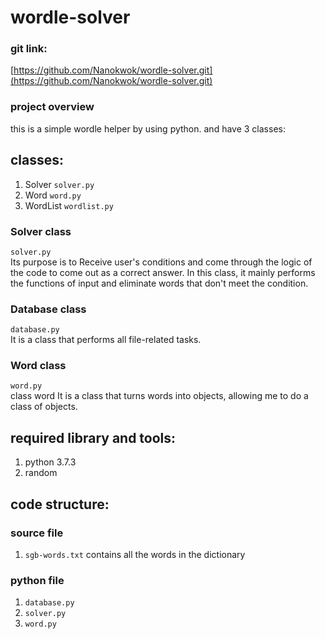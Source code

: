 # wordle-solver

### git link:  

[https://github.com/Nanokwok/wordle-solver.git](https://github.com/Nanokwok/wordle-solver.git)

### project overview  
this is a simple wordle helper by using python.
and have 3 classes:

## classes:
1. Solver `solver.py`
2. Word `word.py`
3. WordList `wordlist.py`

### **Solver class**

`solver.py`  
Its purpose is to Receive user's conditions and come through the logic of the code to come out as a correct answer. In this class, it mainly performs the functions of input and eliminate words that don't meet the condition.

### Database class
`database.py`  
It is a class that performs all file-related tasks.

### Word class
`word.py`  
class word It is a class that turns words into objects, allowing me to do a class of objects.

## required library and tools:
1. python 3.7.3
2. random

## code structure:
### source file
1. `sgb-words.txt` contains all the words in the dictionary

### python file
1. `database.py`
2. `solver.py`
3. `word.py`






